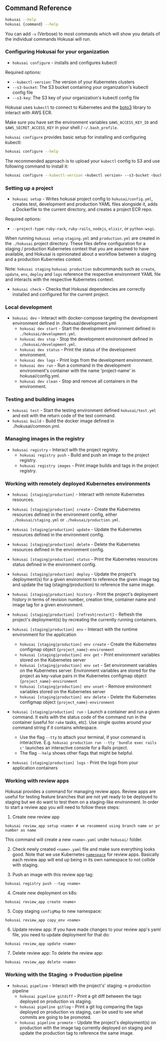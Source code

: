 ## Command Reference

```bash
hokusai --help
hokusai {command} --help
```

You can add `-v` (Verbose) to most commands which will show you details of the individual commands Hokusai will run.

### Configuring Hokusai for your organization

* `hokusai configure` - installs and configures kubectl

Required options:
  - `--kubectl-version`:  The version of your Kubernetes clusters
  - `--s3-bucket`: The S3 bucket containing your organization's kubectl config file
  - `--s3-key`: The S3 key of your organization's kubectl config file

Hokusai uses `kubectl` to connect to Kubernetes and the [boto3](https://github.com/boto/boto3) library to interact with AWS ECR.

Make sure you have set the environment variables `$AWS_ACCESS_KEY_ID` and `$AWS_SECRET_ACCESS_KEY` in your shell / `~/.bash_profile`.

`hokusai configure` provides basic setup for installing and configuring kubectl:

```bash
hokusai configure --help
```

The recommended approach is to upload your `kubectl` config to S3 and use following command to install it:

```bash
hokusai configure --kubectl-version <kubectl version> --s3-bucket <bucket name> --s3-key <file key>
```

### Setting up a project

* `hokusai setup` - Writes hokusai project config to `hokusai/config.yml`, creates test, development and production YAML files alongside it, adds a Dockerfile to the current directory, and creates a project ECR repo.

Required options:
  - `--project-type`: `ruby-rack`, `ruby-rails`, `nodejs`, `elixir`, or `python-wsgi`.

When running `hokusai setup` `staging.yml` and `production.yml` are created in the `./hokusai` project directory. These files define configuration for a staging / production Kubernetes context that you are assumed to have available, and Hokusai is opinionated about a workflow between a staging and a production Kubernetes context.

Note: `hokusai staging` `hokusai production` subcommands such as `create`, `update`, `env`, `deploy` and `logs` reference the respective environment YAML file and interacts with the respective Kubernetes context.

* `hokusai check` - Checks that Hokusai dependencies are correctly installed and configured for the current project.

### Local development

* `hokusai dev` - Interact with docker-compose targeting the development environment defined in ./hokusai/development.yml
  - `hokusai dev start` - Start the development environment defined in `./hokusai/development.yml`.
  - `hokusai dev stop` - Stop the development environment defined in `./hokusai/development.yml`.
  - `hokusai dev status` - Print the status of the development environment.
  - `hokusai dev logs` - Print logs from the development environment.
  - `hokusai dev run` - Run a command in the development environment's container with the name 'project-name' in hokusai/config.yml.
  - `hokusai dev clean` - Stop and remove all containers in the environment.


### Testing and building images

* `hokusai test` - Start the testing environment defined `hokusai/test.yml` and exit with the return code of the test command.
* `hokusai build` - Build the docker image defined in ./hokusai/common.yml.


### Managing images in the registry

* `hokusai registry` - Interact with the project registry.
  - `hokusai registry push` - Build and push an image to the project registry.
  - `hokusai registry images` - Print image builds and tags in the project registry.

### Working with remotely deployed Kubernetes environments

* `hokusai [staging|production]` - Interact with remote Kubernetes resources.

* `hokusai [staging|production] create` - Create the Kubernetes resources defined in the environment config, either `./hokusai/staging.yml` or `./hokusai/production.yml`.
* `hokusai [staging|production] update` - Update the Kubernetes resources defined in the environment config.
* `hokusai [staging|production] delete` - Delete the Kubernetes resources defined in the environment config.
* `hokusai [staging|production] status` - Print the Kubernetes resources status defined in the environment config.

* `hokusai [staging|production] deploy` - Update the project's deployment(s) for a given environment to reference the given image tag and update the tag (staging/production) to reference the same image.
* `hokusai [staging|production] history` - Print the project's deployment history in terms of revision number, creation time, container name and image tag for a given environment.
* `hokusai [staging|production] [refresh|restart]` - Refresh the project's deployment(s) by recreating the currently running containers.

* `hokusai [staging|production] env` - Interact with the runtime environment for the application
  - `hokusai [staging|production] env create` - Create the Kubernetes configmap object `{project_name}-environment`
  - `hokusai [staging|production] env get` - Print environment variables stored on the Kubernetes server
  - `hokusai [staging|production] env set` - Set environment variables on the Kubernetes server. Environment variables are stored for the project as key-value pairs in the Kubernetes configmap object `{project_name}-environment`
  - `hokusai [staging|production] env unset` - Remove environment variables stored on the Kubernetes server
  - `hokusai [staging|production] env delete` - Delete the Kubernetes configmap object `{project_name}-environment`

* `hokusai [staging|production] run` - Launch a container and run a given command. It exits with the status code of the command run in the container (useful for `rake` tasks, etc). Use single quotes around your command string if it contains whitespace.
  - Use the flag `--tty` to attach your terminal, if your command is interactive. E.g. `hokusai production run --tty 'bundle exec rails c'` launches an interactive console for a Rails project.
  - The flag `--help` shows other flags that might be helpful.
* `hokusai [staging|production] logs` - Print the logs from your application containers


### Working with review apps
Hokusai provides a command for managing review apps. Review apps are useful for testing feature branches that are not yet ready to be deployed to staging but we do want to test them on a staging-like environment.
In order to start a review app you will need to follow these steps:
1) Create new review app
```shell
hokusai review_app setup <name> # we recommend using branch name or pr number as name
```
This command will create a new `<name>.yaml` under `hokusai/` folder.

2) Check newly created `<name>.yaml` file and make sure everything looks good. Note that we use Kubernetes [`namespace`](https://kubernetes.io/docs/concepts/overview/working-with-objects/namespaces/) for review apps. Basically each review app will end up being in its own namespace to not collide with staging.

3) Push an image with this review app tag:
```shell
hokusai registry push --tag <name>
```

4) Create new deployment on k8s:
```shell
hokusai review_app create <name>
```

5) Copy staging `configMap` to new namespace:
```shell
hokusai review_app copy_env <name>
```

6) Update review app:
If you have made changes to your review app's yaml file, you need to update deployment for that do:
```shell
hokusai review_app update <name>
```

7) Delete review app:
To delete the review app:
```shell
hokusai review_app delete <name>
```

### Working with the Staging -> Production pipeline

* `hokusai pipeline` - Interact with the project's' staging -> production pipeline
  - `hokusai pipeline gitdiff` - Print a git diff between the tags deployed on production vs staging.
  - `hokusai pipeline gitlog`  - Print a git log comparing the tags deployed on production vs staging, can be used to see what commits are going to be promoted.
  - `hokusai pipeline promote` - Update the project's deployment(s) on production with the image tag currently deployed on staging and update the production tag to reference the same image.
